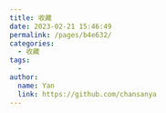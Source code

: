 ```yaml
---
title: 收藏
date: 2023-02-21 15:46:49
permalink: /pages/b4e632/
categories:
  - 收藏
tags:
  - 
author: 
  name: Yan
  link: https://github.com/chansanya
---
```

